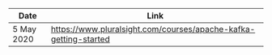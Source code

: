 Date | Link
---- | ----
5 May 2020 | https://www.pluralsight.com/courses/apache-kafka-getting-started
